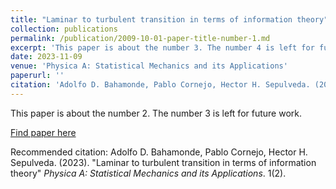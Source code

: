 ```yaml
---
title: "Laminar to turbulent transition in terms of information theory"
collection: publications
permalink: /publication/2009-10-01-paper-title-number-1.md
excerpt: 'This paper is about the number 3. The number 4 is left for future work.'
date: 2023-11-09
venue: 'Physica A: Statistical Mechanics and its Applications'
paperurl: ''
citation: 'Adolfo D. Bahamonde, Pablo Cornejo, Hector H. Sepulveda. (2023). &quot;Paper Title Number 2.&quot; <i>Physica A: Statistical Mechanics and its Applications</i>. 1(2).'
---
```

This paper is about the number 2. The number 3 is left for future work.

[Find paper here](https://www.sciencedirect.com/journal/physica-a-statistical-mechanics-and-its-applications)

Recommended citation: Adolfo D. Bahamonde, Pablo Cornejo, Hector H. Sepulveda. (2023). "Laminar to turbulent transition in terms of information theory" <i>Physica A: Statistical Mechanics and its Applications</i>. 1(2).
